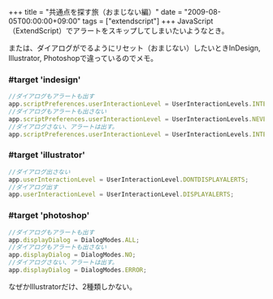 +++
title = "共通点を探す旅（おまじない編）"
date = "2009-08-05T00:00:00+09:00"
tags = ["extendscript"]
+++
JavaScript（ExtendScript）でアラートをスキップしてしまいたいようなとき。

または、ダイアログがでるようにリセット（おまじない）したいときInDesign, Illustrator, Photoshopで違っているのでメモ。

### #target 'indesign'

```js
//ダイアログもアラートも出す
app.scriptPreferences.userInteractionLevel = UserInteractionLevels.INTERACT_WITH_ALL;
//ダイアログもアラートも出さない
app.scriptPreferences.userInteractionLevel = UserInteractionLevels.NEVER_INTERACT;
//ダイアログさない、アラートは出す。
app.scriptPreferences.userInteractionLevel = UserInteractionLevels.INTERACT_WITH_ALERTS;
```

### #target 'illustrator'

```js
//ダイアログ出さない
app.userInteractionLevel = UserInteractionLevel.DONTDISPLAYALERTS;
//ダイアログ出す
app.userInteractionLevel = UserInteractionLevel.DISPLAYALERTS;
```

### #target 'photoshop'

```js
//ダイアログもアラートも出す
app.displayDialog = DialogModes.ALL;
//ダイアログもアラートも出さない
app.displayDialog = DialogModes.NO;
//ダイアログさない、アラートは出す。
app.displayDialog = DialogModes.ERROR;
```

なぜかIllustratorだけ、2種類しかない。